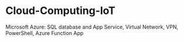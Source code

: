 # Cloud-Computing-loT
Microsoft Azure: SQL database and App Service, Virtual Network, VPN, PowerShell, Azure Function App 
